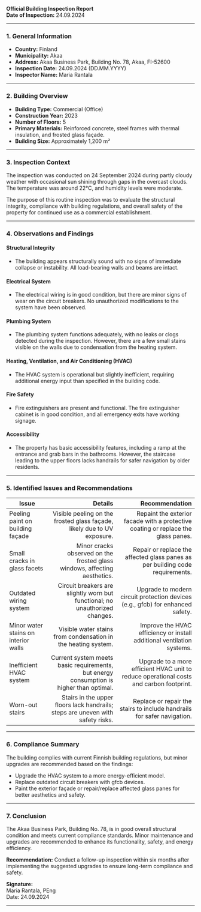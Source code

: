 

**Official Building Inspection Report**  
**Date of Inspection:** 24.09.2024  

---

### **1. General Information**

- **Country:** Finland  
- **Municipality:** Akaa  
- **Address:** Akaa Business Park, Building No. 78, Akaa, FI-52600  
- **Inspection Date:** 24.09.2024 (DD.MM.YYYY)  
- **Inspector Name:** Maria Rantala  

---

### **2. Building Overview**

- **Building Type:** Commercial (Office)  
- **Construction Year:** 2023  
- **Number of Floors:** 5  
- **Primary Materials:** Reinforced concrete, steel frames with thermal insulation, and frosted glass façade.  
- **Building Size:** Approximately 1,200 m²  

---

### **3. Inspection Context**

The inspection was conducted on 24 September 2024 during partly cloudy weather with occasional sun shining through gaps in the overcast clouds. The temperature was around 22°C, and humidity levels were moderate.

The purpose of this routine inspection was to evaluate the structural integrity, compliance with building regulations, and overall safety of the property for continued use as a commercial establishment.

---

### **4. Observations and Findings**

#### **Structural Integrity**  
- The building appears structurally sound with no signs of immediate collapse or instability. All load-bearing walls and beams are intact.  

#### **Electrical System**  
- The electrical wiring is in good condition, but there are minor signs of wear on the circuit breakers. No unauthorized modifications to the system have been observed.  

#### **Plumbing System**  
- The plumbing system functions adequately, with no leaks or clogs detected during the inspection. However, there are a few small stains visible on the walls due to condensation from the heating system.  

#### **Heating, Ventilation, and Air Conditioning (HVAC)**  
- The HVAC system is operational but slightly inefficient, requiring additional energy input than specified in the building code.  

#### **Fire Safety**  
- Fire extinguishers are present and functional. The fire extinguisher cabinet is in good condition, and all emergency exits have working signage.  

#### **Accessibility**  
- The property has basic accessibility features, including a ramp at the entrance and grab bars in the bathrooms. However, the staircase leading to the upper floors lacks handrails for safer navigation by older residents.  

---

### **5. Identified Issues and Recommendations**

| **Issue**                          | **Details**                                                                 | **Recommendation**                                                                 |
|--------------------------------------|-----------------------------------------------------------------------------:|-----------------------------------------------------------------------------------:|
| Peeling paint on building façade     | Visible peeling on the frosted glass façade, likely due to UV exposure.   | Repaint the exterior facade with a protective coating or replace the glass panes. |
| Small cracks in glass facets        | Minor cracks observed on the frosted glass windows, affecting aesthetics.  | Repair or replace the affected glass panes as per building code requirements.     |
| Outdated wiring system              | Circuit breakers are slightly worn but functional; no unauthorized changes.  | Upgrade to modern circuit protection devices (e.g., gfcb) for enhanced safety.   |
| Minor water stains on interior walls | Visible water stains from condensation in the heating system.                | Improve the HVAC efficiency or install additional ventilation systems.            |
| Inefficient HVAC system             | Current system meets basic requirements, but energy consumption is higher than optimal.  | Upgrade to a more efficient HVAC unit to reduce operational costs and carbon footprint.|
| Worn-out stairs                       | Stairs in the upper floors lack handrails; steps are uneven with safety risks.  | Replace or repair the stairs to include handrails for safer navigation.            |

---

### **6. Compliance Summary**

The building complies with current Finnish building regulations, but minor upgrades are recommended based on the findings:

- Upgrade the HVAC system to a more energy-efficient model.
- Replace outdated circuit breakers with gfcb devices.
- Paint the exterior façade or repair/replace affected glass panes for better aesthetics and safety.

---

### **7. Conclusion**

The Akaa Business Park, Building No. 78, is in good overall structural condition and meets current compliance standards. Minor maintenance and upgrades are recommended to enhance its functionality, safety, and energy efficiency.  

**Recommendation:** Conduct a follow-up inspection within six months after implementing the suggested upgrades to ensure long-term compliance and safety.

**Signature:**  
Maria Rantala, PEng  
Date: 24.09.2024  

---